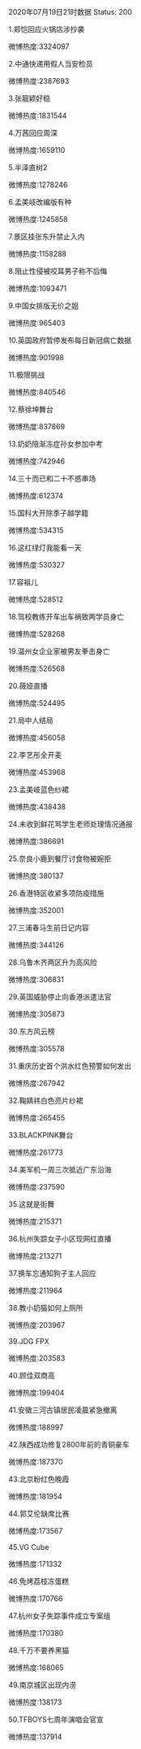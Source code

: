 2020年07月19日21时数据
Status: 200

1.郑恺回应火锅店涉抄袭

微博热度:3324097

2.中通快递用假人当安检员

微博热度:2387693

3.张靓颖好稳

微博热度:1831544

4.万茜回应周深

微博热度:1659110

5.半泽直树2

微博热度:1278246

6.孟美岐改编版有种

微博热度:1245858

7.景区挂张东升禁止入内

微博热度:1158288

8.阻止性侵被咬耳男子称不后悔

微博热度:1093471

9.中国女排版无价之姐

微博热度:965403

10.英国政府暂停发布每日新冠病亡数据

微博热度:901998

11.极限挑战

微博热度:840546

12.蔡徐坤舞台

微博热度:837869

13.奶奶陪渐冻症孙女参加中考

微博热度:742946

14.三十而已和二十不惑串场

微博热度:612374

15.国科大开除季子越学籍

微博热度:534315

16.这红绿灯我能看一天

微博热度:530327

17.容祖儿

微博热度:528512

18.驾校教练开车出车祸致两学员身亡

微博热度:528268

19.温州女企业家被男友拳击身亡

微博热度:526568

20.薇娅直播

微博热度:524495

21.局中人结局

微博热度:456058

22.李艺彤全开麦

微博热度:453968

23.孟美岐蓝色纱裙

微博热度:438438

24.未收到鲜花骂学生老师处理情况通报

微博热度:386691

25.奈良小鹿到餐厅讨食物被婉拒

微博热度:380137

26.香港特区收紧多项防疫措施

微博热度:352001

27.三浦春马生前日记内容

微博热度:344126

28.乌鲁木齐两区升为高风险

微博热度:306831

29.英国威胁停止向香港派遣法官

微博热度:305873

30.东方风云榜

微博热度:305578

31.重庆历史首个洪水红色预警如何发出

微博热度:267942

32.鞠婧祎白色亮片纱裙

微博热度:265455

33.BLACKPINK舞台

微博热度:261773

34.美军机一周三次抵近广东沿海

微博热度:237590

35.这就是街舞

微博热度:215371

36.杭州失踪女子小区现网红直播

微博热度:213271

37.换车忘通知狗子主人回应

微博热度:211964

38.教小奶猫如何上厕所

微博热度:203967

39.JDG FPX

微博热度:203583

40.顾佳双商高

微博热度:199404

41.安徽三河古镇居民凌晨紧急撤离

微博热度:188997

42.陕西成功修复2800年前的青铜豪车

微博热度:187370

43.北京粉红色晚霞

微博热度:181954

44.郭艾伦缺席比赛

微博热度:173567

45.VG Cube

微博热度:171332

46.免烤荔枝冻蛋糕

微博热度:170766

47.杭州女子失踪事件成立专案组

微博热度:170380

48.千万不要养黑猫

微博热度:168065

49.南京城区出现内涝

微博热度:138173

50.TFBOYS七周年演唱会官宣

微博热度:137914

